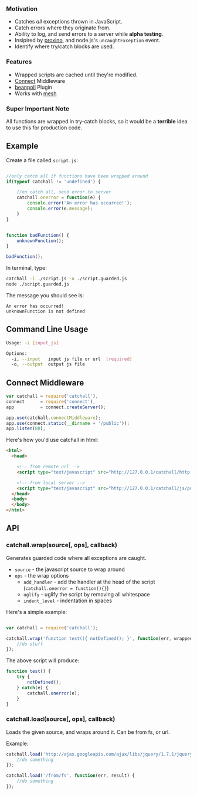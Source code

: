 
### Motivation
 
- Catches *all* exceptions thrown in JavaScript.
- Catch errors where they originate from.
- Ability to log, and send errors to a server while **alpha testing**. 
- Insipired by [proxino](https://www.proxino.com/), and node.js's `uncaughtException` event.
- Identify where try/catch blocks are used.

### Features

- Wrapped scripts are cached until they're modified.
- [Connect](/senchalabs/connect) Middleware
- [beanpoll](/crcn/beanpoll.js) Plugin
- Works with [mesh](/crcn/mesh.js)


### Super Important Note

All functions are wrapped in try-catch blocks, so it would be a **terrible** idea to use this for production code.

## Example

Create a file called `script.js`:

```javascript

//only catch all if functions have been wrapped around
if(typeof catchall != 'undefined') {

	//on catch all, send error to server
	catchall.onerror = function(e) {
		console.error('An error has occurred!');
		console.error(e.message);
	}	
}


function badFunction() {
	unknownFunction();
}

badFunction();

```

In terminal, type:

```bash
catchall -i ./script.js -o ./script.guarded.js
node ./script.guarded.js
```

The message you should see is:

```
An error has occurred!
unknownFunction is not defined
```

## Command Line Usage

```bash
Usage: -i [input_js]

Options:
  -i, --input   input js file or url  [required]
  -o, --output  output js file      
```

## Connect Middleware


```javascript
var catchall = require('catchall'),
connect      = require('connect'),
app          = connect.createServer();

app.use(catchall.connectMiddleware);
app.use(connect.static(__dirname + '/public'));
app.listen(80);
```

Here's how you'd use catchall in html:

```html
<html>
  <head>

    <!-- from remote url -->
    <script type="text/javascript" src="http://127.0.0.1/catchall/http://site.com/scr.js"></script>

    <!-- from local server -->
    <script type="text/javascript" src="http://127.0.0.1/catchall/js/public/script.js"></script>
  </head>
  <body>
  </body>
</html>
```

## API


### catchall.wrap(source[, ops], callback)

Generates guarded code where all exceptions are caught.

- `source` - the javascript source to wrap around
- `ops` - the wrap options
	- `add_handler` - add the handler at the head of the script (`catchall.onerror = function(){}`)
	- `uglify` - uglify the script by removing all whitespace
	- `indent_level` - indentation in spaces

Here's a simple example:

```javascript

var catchall = require('catchall');

catchall.wrap('function test(){ notDefined(); }', function(err, wrappedSource) {
	//do stuff
});
```

The above script will produce:

```javascript
function test() {
	try {
		notDefined();
	} catch(e) {
		catchall.onerror(e);
	}
}
```

### catchall.load(source[, ops], callback)

Loads the given source, and wraps around it. Can be from fs, or url.

Example:

```javascript
catchall.load('http://ajax.googleapis.com/ajax/libs/jquery/1.7.1/jquery.js', function(err, result) {
	//do something
});

catchall.load('/from/fs', function(err, result) {
	//do something
});
```






